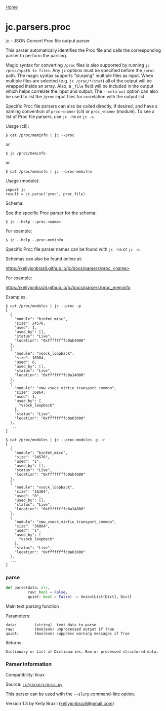 [Home](https://kellyjonbrazil.github.io/jc/)
<a id="jc.parsers.proc"></a>

# jc.parsers.proc

jc - JSON Convert Proc file output parser

This parser automatically identifies the Proc file and calls the
corresponding parser to perform the parsing.

Magic syntax for converting `/proc` files is also supported by running
`jc /proc/<path to file>`. Any `jc` options must be specified before the
`/proc` path. The magic syntax supports "slurping" multiple files as input.
When multiple files are selected (e.g. `jc /proc/*/stat`) all of the output
will be wrapped inside an array. Also, a `_file` field will be included in
the output which helps correlate the input and output. The `--meta-out`
option can also be used to list the `/proc` input files for correlation with
the output list.

Specific Proc file parsers can also be called directly, if desired, and have
a naming convention of `proc-<name>` (cli) or `proc_<name>` (module). To see
a list of Proc file parsers, use `jc -hh` or `jc -a`.

Usage (cli):

    $ cat /proc/meminfo | jc --proc

or

    $ jc /proc/meminfo

or

    $ cat /proc/meminfo | jc --proc-memifno

Usage (module):

    import jc
    result = jc.parse('proc', proc_file)

Schema:

See the specific Proc parser for the schema:

    $ jc --help --proc-<name>

For example:

    $ jc --help --proc-meminfo

Specific Proc file parser names can be found with `jc -hh` or `jc -a`.

Schemas can also be found online at:

https://kellyjonbrazil.github.io/jc/docs/parsers/proc_<name>

For example:

https://kellyjonbrazil.github.io/jc/docs/parsers/proc_meminfo

Examples:

    $ cat /proc/modules | jc --proc -p
    [
      {
        "module": "binfmt_misc",
        "size": 24576,
        "used": 1,
        "used_by": [],
        "status": "Live",
        "location": "0xffffffffc0ab4000"
      },
      {
        "module": "vsock_loopback",
        "size": 16384,
        "used": 0,
        "used_by": [],
        "status": "Live",
        "location": "0xffffffffc0a14000"
      },
      {
        "module": "vmw_vsock_virtio_transport_common",
        "size": 36864,
        "used": 1,
        "used_by": [
          "vsock_loopback"
        ],
        "status": "Live",
        "location": "0xffffffffc0a03000"
      },
      ...
    ]

    $ cat /proc/modules | jc --proc-modules -p -r
    [
      {
        "module": "binfmt_misc",
        "size": "24576",
        "used": "1",
        "used_by": [],
        "status": "Live",
        "location": "0xffffffffc0ab4000"
      },
      {
        "module": "vsock_loopback",
        "size": "16384",
        "used": "0",
        "used_by": [],
        "status": "Live",
        "location": "0xffffffffc0a14000"
      },
      {
        "module": "vmw_vsock_virtio_transport_common",
        "size": "36864",
        "used": "1",
        "used_by": [
          "vsock_loopback"
        ],
        "status": "Live",
        "location": "0xffffffffc0a03000"
      },
      ...
    ]

<a id="jc.parsers.proc.parse"></a>

### parse

```python
def parse(data: str,
          raw: bool = False,
          quiet: bool = False) -> Union[List[Dict], Dict]
```

Main text parsing function

Parameters:

    data:        (string)  text data to parse
    raw:         (boolean) unprocessed output if True
    quiet:       (boolean) suppress warning messages if True

Returns:

    Dictionary or List of Dictionaries. Raw or processed structured data.

### Parser Information
Compatibility:  linux

Source: [`jc/parsers/proc.py`](https://github.com/kellyjonbrazil/jc/blob/master/jc/parsers/proc.py)

This parser can be used with the `--slurp` command-line option.

Version 1.3 by Kelly Brazil (kellyjonbrazil@gmail.com)
